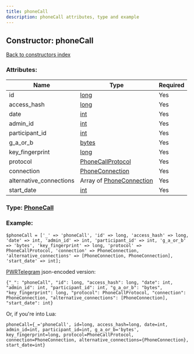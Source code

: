 ```yaml
---
title: phoneCall
description: phoneCall attributes, type and example
---
```

## Constructor: phoneCall  
[Back to constructors index](index.md)



### Attributes:

| Name     |    Type       | Required |
|----------|---------------|----------|
|id|[long](../types/long.md) | Yes|
|access\_hash|[long](../types/long.md) | Yes|
|date|[int](../types/int.md) | Yes|
|admin\_id|[int](../types/int.md) | Yes|
|participant\_id|[int](../types/int.md) | Yes|
|g\_a\_or\_b|[bytes](../types/bytes.md) | Yes|
|key\_fingerprint|[long](../types/long.md) | Yes|
|protocol|[PhoneCallProtocol](../types/PhoneCallProtocol.md) | Yes|
|connection|[PhoneConnection](../types/PhoneConnection.md) | Yes|
|alternative\_connections|Array of [PhoneConnection](../types/PhoneConnection.md) | Yes|
|start\_date|[int](../types/int.md) | Yes|



### Type: [PhoneCall](../types/PhoneCall.md)


### Example:

```
$phoneCall = ['_' => 'phoneCall', 'id' => long, 'access_hash' => long, 'date' => int, 'admin_id' => int, 'participant_id' => int, 'g_a_or_b' => 'bytes', 'key_fingerprint' => long, 'protocol' => PhoneCallProtocol, 'connection' => PhoneConnection, 'alternative_connections' => [PhoneConnection, PhoneConnection], 'start_date' => int];
```  

[PWRTelegram](https://pwrtelegram.xyz) json-encoded version:

```
{"_": "phoneCall", "id": long, "access_hash": long, "date": int, "admin_id": int, "participant_id": int, "g_a_or_b": "bytes", "key_fingerprint": long, "protocol": PhoneCallProtocol, "connection": PhoneConnection, "alternative_connections": [PhoneConnection], "start_date": int}
```


Or, if you're into Lua:  


```
phoneCall={_='phoneCall', id=long, access_hash=long, date=int, admin_id=int, participant_id=int, g_a_or_b='bytes', key_fingerprint=long, protocol=PhoneCallProtocol, connection=PhoneConnection, alternative_connections={PhoneConnection}, start_date=int}

```


